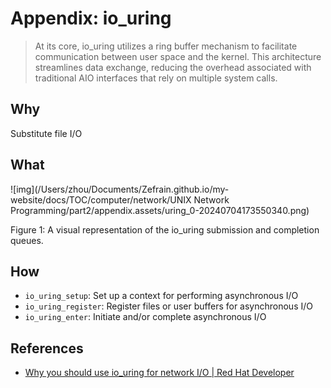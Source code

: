 # Appendix: io_uring

> At its core, io_uring utilizes a ring buffer mechanism to facilitate communication between user space and the kernel. This architecture streamlines data exchange, reducing the overhead associated with traditional AIO interfaces that rely on multiple system calls.

## Why

Substitute file I/O

## What

![img](/Users/zhou/Documents/Zefrain.github.io/my-website/docs/TOC/computer/network/UNIX Network Programming/part2/appendix.assets/uring_0-20240704173550340.png)

Figure 1: A visual representation of the io_uring submission and completion queues.

## How

- `io_uring_setup`: Set up a context for performing asynchronous I/O
- `io_uring_register`: Register files or user buffers for asynchronous I/O
- `io_uring_enter`: Initiate and/or complete asynchronous I/O

## References

- [Why you should use io_uring for network I/O | Red Hat Developer](https://developers.redhat.com/articles/2023/04/12/why-you-should-use-iouring-network-io)
